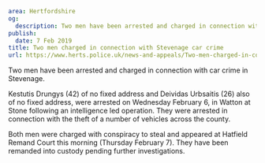 ```yaml
area: Hertfordshire
og:
  description: Two men have been arrested and charged in connection with car crime in Stevenage.
publish:
  date: 7 Feb 2019
title: Two men charged in connection with Stevenage car crime
url: https://www.herts.police.uk/news-and-appeals/Two-men-charged-in-connection-with-Stevenage-car-crime-2514
```

Two men have been arrested and charged in connection with car crime in Stevenage.

Kestutis Drungys (42) of no fixed address and Deividas Urbsaitis (26) also of no fixed address, were arrested on Wednesday February 6, in Watton at Stone following an intelligence led operation. They were arrested in connection with the theft of a number of vehicles across the county.

Both men were charged with conspiracy to steal and appeared at Hatfield Remand Court this morning (Thursday February 7). They have been remanded into custody pending further investigations.
